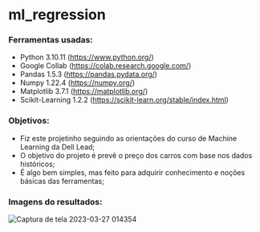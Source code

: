 # ml_regression

### Ferramentas usadas:

- Python 3.10.11 (https://www.python.org/)
- Google Collab (https://colab.research.google.com/)
- Pandas 1.5.3 (https://pandas.pydata.org/)
- Numpy 1.22.4 (https://numpy.org/)
- Matplotlib 3.7.1 (https://matplotlib.org/)
- Scikit-Learning 1.2.2 (https://scikit-learn.org/stable/index.html)

### Objetivos:
- Fiz este projetinho seguindo as orientações do curso de Machine Learning da Dell Lead;
- O objetivo do projeto é prevê o preço dos carros com base nos dados históricos;
- É algo bem simples, mas feito para adquirir conhecimento e noções básicas das ferramentas;

### Imagens do resultados:

![Captura de tela 2023-03-27 014354](https://github.com/gabrielddrs/ml_regression/assets/105561645/83e220e5-093d-4e4f-86fa-c638afa70127)
